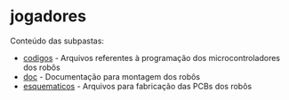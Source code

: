 # jogadores

Conteúdo das subpastas: 
* [codigos](https://github.com/ras-ufcg/VSSS/tree/master/jogadores/codigos) - Arquivos referentes à programação dos microcontroladores dos robôs 
* [doc](https://github.com/ras-ufcg/VSSS/tree/master/jogadores/doc) - Documentação para montagem dos robôs
* [esquematicos](https://github.com/ras-ufcg/VSSS/tree/master/jogadores/esquematicos) - Arquivos para fabricação das PCBs dos robôs
